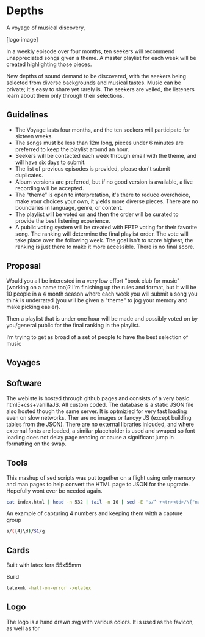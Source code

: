 # Depths
A voyage of musical discovery,

[logo image]

In a weekly episode over four months, ten seekers will recommend unappreciated songs given a theme. A master playlist for each week will be created highlighting those pieces.

New depths of sound demand to be discovered, with the seekers being selected from diverse backgrounds and musical tastes. Music can be private; it's easy to share yet rarely is. The seekers are veiled, the listeners learn about them only through their selections.

## Guidelines
- The Voyage lasts four months, and the ten seekers will participate for sixteen weeks.
- The songs must be less than 12m long, pieces under 6 minutes are preferred to keep the playlist around an hour.
- Seekers will be contacted each week through email with the theme, and will have six days to submit.
- The list of previous episodes is provided, please don't submit duplicates.
- Album versions are preferred, but if no good version is available, a live recording will be accepted.
- The “theme” is open to interpretation, it's there to reduce overchoice, make your choices your own, it yields more diverse pieces. There are no boundaries in language, genre, or content.
- The playlist will be voted on and then the order will be curated to provide the best listening experience.
- A public voting system will be created with FPTP voting for their favorite song. The ranking will determine the final playlist order. The vote will take place over the following week. The goal isn't to score highest, the ranking is just there to make it more accessible. There is no final score.

## Proposal

Would you all be interested in a very low effort "book club for music" (working on a name too)? I'm finishing up the rules and format, but it will be 10 people in a 4 month season where each week you will submit a song you think is underrated (you will be given a "theme" to jog your memory and make picking easier). 

Then a playlist that is under one hour will be made and possibly voted on by you/general public for the final ranking in the playlist.

I’m trying to get as broad of a set of people to have the best selection of music


## Voyages

## Software
The webiste is hosted through github pages and consists of a very basic html5+css+vanillaJS. All custom coded. The database is a static JSON file also hosted though the same server. It is optmizied for very fast loading even on slow networks. Ther are no images or fancyy JS (except building tables from the JSON). There are no external libraries inlcuded, and where external fonts are loaded, a similar placeholder is used and swaped so font loading does not delay page rending or cause a significant jump in formatting on the swap.

## Tools

This mashup of sed scripts was put together on a flight using only memory and man pages to help convert the HTML page to JSON for the upgrade. Hopefully wont ever be needed again.

```bash
cat index.html | head -n 532 | tail -n 10 | sed -E 's/^ +<tr><td>/\{"name": "/g' | sed -E 's/<\/td><td>/", "song": "/' | sed -E 's/<\/td><td>/", "artist": "/' | sed -E 's/<\/td><td>/", "album": "/' | sed -E 's/<\/td><td>/", "year": /' | sed -E 's/<\/td><td><a href=/, "link": /' | sed -E 's/>Link.+$/\},/' | pbcopy
```
An example of capturing 4 numbers and keeping them witth a capture group
```bash
s/({4}\d)/$1/g
```

## Cards
Built with latex fora 55x55mm

Build
```bash
latexmk -halt-on-error -xelatex
```

## Logo
The logo is a hand drawn svg with various colors. It is used as the favicon, as well as for 
